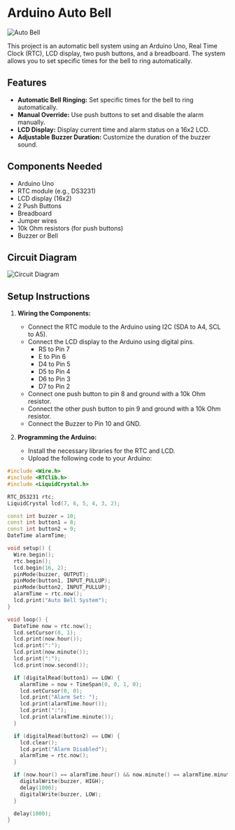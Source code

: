 # Arduino Auto Bell

![Auto Bell](https://github.com/mugisha-eric/Arduino-auto-bell/blob/main/R09A0044.JPG?raw=true)

This project is an automatic bell system using an Arduino Uno, Real Time Clock (RTC), LCD display, two push buttons, and a breadboard. The system allows you to set specific times for the bell to ring automatically.

## Features
- **Automatic Bell Ringing:** Set specific times for the bell to ring automatically.
- **Manual Override:** Use push buttons to set and disable the alarm manually.
- **LCD Display:** Display current time and alarm status on a 16x2 LCD.
- **Adjustable Buzzer Duration:** Customize the duration of the buzzer sound.

## Components Needed
- Arduino Uno
- RTC module (e.g., DS3231)
- LCD display (16x2)
- 2 Push Buttons
- Breadboard
- Jumper wires
- 10k Ohm resistors (for push buttons)
- Buzzer or Bell

## Circuit Diagram
![Circuit Diagram](https://github.com/mugisha-eric/Arduino-auto-bell/blob/main/AutoBell.png?raw=true)

## Setup Instructions

1. **Wiring the Components:**
    - Connect the RTC module to the Arduino using I2C (SDA to A4, SCL to A5).
    - Connect the LCD display to the Arduino using digital pins.
        - RS to Pin 7
        - E to Pin 6
        - D4 to Pin 5
        - D5 to Pin 4
        - D6 to Pin 3
        - D7 to Pin 2
    - Connect one push button to pin 8 and ground with a 10k Ohm resistor.
    - Connect the other push button to pin 9 and ground with a 10k Ohm resistor.
    - Connect the Buzzer to Pin 10 and GND.

2. **Programming the Arduino:**
    - Install the necessary libraries for the RTC and LCD.
    - Upload the following code to your Arduino:

```cpp
#include <Wire.h>
#include <RTClib.h>
#include <LiquidCrystal.h>

RTC_DS3231 rtc;
LiquidCrystal lcd(7, 6, 5, 4, 3, 2);

const int buzzer = 10;
const int button1 = 8;
const int button2 = 9;
DateTime alarmTime;

void setup() {
  Wire.begin();
  rtc.begin();
  lcd.begin(16, 2);
  pinMode(buzzer, OUTPUT);
  pinMode(button1, INPUT_PULLUP);
  pinMode(button2, INPUT_PULLUP);
  alarmTime = rtc.now();
  lcd.print("Auto Bell System");
}

void loop() {
  DateTime now = rtc.now();
  lcd.setCursor(0, 1);
  lcd.print(now.hour());
  lcd.print(":");
  lcd.print(now.minute());
  lcd.print(":");
  lcd.print(now.second());

  if (digitalRead(button1) == LOW) {
    alarmTime = now + TimeSpan(0, 0, 1, 0);
    lcd.setCursor(0, 0);
    lcd.print("Alarm Set: ");
    lcd.print(alarmTime.hour());
    lcd.print(":");
    lcd.print(alarmTime.minute());
  }

  if (digitalRead(button2) == LOW) {
    lcd.clear();
    lcd.print("Alarm Disabled");
    alarmTime = rtc.now();
  }

  if (now.hour() == alarmTime.hour() && now.minute() == alarmTime.minute() && now.second() == alarmTime.second()) {
    digitalWrite(buzzer, HIGH);
    delay(1000);
    digitalWrite(buzzer, LOW);
  }

  delay(1000);
}

